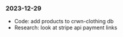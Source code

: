 ### 2023-12-29
- Code: add products to crwn-clothing db
- Research: look at stripe api payment links
